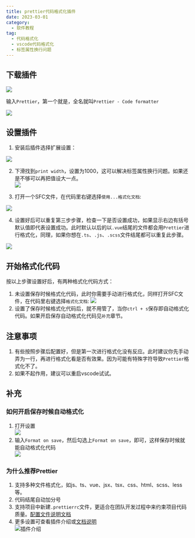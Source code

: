 ```yaml
---
title: prettier代码格式化插件
date: 2023-03-01
category:
  - 软件教程
tag:
  - 代码格式化
  - vscode代码格式化
  - 标签属性换行问题
---
```


## 下载插件

![](./images/choose-extension.png)  

输入`Prettier`，第一个就是，全名就叫`Prettier - Code formatter`

![](./images/prettier.png)  

## 设置插件

1. 安装后插件选择扩展设置：

![](./images/settings.png)  

2. 下滑找到`print width`，设置为1000，这可以解决标签属性换行问题。如果还是不够可以再把值设大一点。  
![](./images/print-width.png)  

3. 打开一个SFC文件，在代码里右键选择`使用...格式化文档`:

![](./images/format-docs.png)  

4. 设置好后可以重复第三步步骤，检查一下是否设置成功，如果显示右边有括号默认值即代表设置成功。此时默认以后的以`.vue`结尾的文件都会用`Prettier`进行格式化，同理，如果你想在`.ts`、`.js`、`.scss`文件结尾都可以重复此步骤。

![](./images/format-default.png)  

## 开始格式化代码
按以上步骤设置好后，有两种格式化代码方式：
1. 未设置保存时候格式化代码，此时你需要手动进行格式化，同样打开SFC文件，在代码里右键选择`格式化文档`:
![](./images/format-by-hand.png)  
2. 设置了保存时候格式化代码后，就不用管了，当你`ctrl + s`保存即自动格式化代码。如果开启保存自动格式化代码见`补充`章节。

## 注意事项

1. 有些按照步骤后配置好，但是第一次进行格式化没有反应。此时建议你先手动弄为一行，再进行格式化看是否有效果。因为可能有特殊字符导致`Prettier`格式化不了。
2. 如果不起作用，建议可以重启vscode试试。

## 补充

### 如何开启保存时候自动格式化
1. 打开设置  
![](./images/open-settings.png)
2. 输入`Format on save`，然后勾选上`Format on save`，即可，这样保存时候就能自动格式化代码  
![](./images/format-on-save.png)

### 为什么推荐Prettier
1. 支持多种文件格式化，如js、ts、vue、jsx、tsx、css、html、scss、less等。
2. 代码结尾自动加分号
3. 支持项目中新建`.prettierrc`文件，更适合在团队开发过程中来约束项目代码质量。[配置文件说明文档](https://prettier.io/docs/en/configuration.html)
4. 更多设置可查看插件介绍或[文档说明](https://prettier.io/)  
![插件介绍](./images/plugins-details.png)
